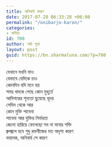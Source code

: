 ```yaml
---
title: অনিবার্য কারণ
date: 2017-07-28 06:33:28 +06:00
permalink: "/onibarjo-karon/"
categories:
- কবিতা
id: 700
author: শর্মা লুনা
layout: post
guid: https://bn.sharmaluna.com/?p=700
---
```


যেখানে যখনি যাও  
যেভাবে যেদিকে চাও  
কোনদিন যদি মনে হয়  
সময় থমকে গেছে কোন মুহূর্তে  
আদিগন্তের শূন্যতা ছুয়েছে হৃদয়  
সেদিন থেকে আর  
কোন মুক্তি পাবেনা  
পাবেনা আর যুক্তির নির্ভরতা  
জেনো হারিয়ে ফেলেছো সব না মানার শক্তি  
জ্বলজ্বলে হবে শুধু রক্তবীজের মত অদৃশ্য কারণ  
ভয়ানক, অনিবার্য সে কারণ